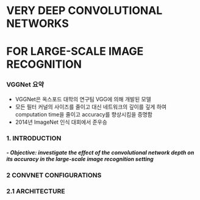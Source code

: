 # VERY DEEP CONVOLUTIONAL NETWORKS  
# FOR LARGE-SCALE IMAGE RECOGNITION  
  
### VGGNet 요약
* VGGNet은 옥스포드 대학의 연구팀 VGG에 의해 개발된 모델
* 모든 필터 커널의 사이즈를 줄이고 대신 네트워크의 깊이를 깊게 하여 computation time을 줄이고 accuracy를 향상시킴을 증명함
* 2014년 ImageNet 인식 대회에서 준우승
   
### 1. INTRODUCTION
##### - Objective: investigate the effect of the convolutional network depth on its accuracy in the large-scale image recognition setting
  
  
### 2 CONVNET CONFIGURATIONS
### 2.1 ARCHITECTURE






